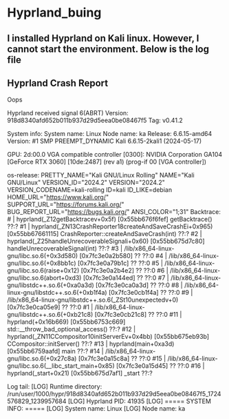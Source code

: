 # Hyprland_buing
I installed Hyprland on Kali linux. However, I cannot start the environment.  Below is the log file
--------------------------------------------
   Hyprland Crash Report
--------------------------------------------
Oops

Hyprland received signal 6(ABRT)
Version: 918d8340afd652b011b937d29d5eea0be08467f5
Tag: v0.41.2

System info:
	System name: Linux
	Node name: ka
	Release: 6.6.15-amd64
	Version: #1 SMP PREEMPT_DYNAMIC Kali 6.6.15-2kali1 (2024-05-17)

GPU:
	2d:00.0 VGA compatible controller [0300]: NVIDIA Corporation GA104 [GeForce RTX 3060] [10de:2487] (rev a1) (prog-if 00 [VGA controller])


os-release:
	PRETTY_NAME="Kali GNU/Linux Rolling"
	NAME="Kali GNU/Linux"
	VERSION_ID="2024.2"
	VERSION="2024.2"
	VERSION_CODENAME=kali-rolling
	ID=kali
	ID_LIKE=debian
	HOME_URL="https://www.kali.org/"
	SUPPORT_URL="https://forums.kali.org/"
	BUG_REPORT_URL="https://bugs.kali.org/"
	ANSI_COLOR="1;31"
Backtrace:
	# | hyprland(_Z12getBacktracev+0x5f) [0x55bb676f6fef]
		getBacktrace()
		??:?
	#1 | hyprland(_ZN13CrashReporter18createAndSaveCrashEi+0x965) [0x55bb67661115]
		CrashReporter::createAndSaveCrash(int)
		??:?
	#2 | hyprland(_Z25handleUnrecoverableSignali+0x60) [0x55bb675d7c80]
		handleUnrecoverableSignal(int)
		??:?
	#3 | /lib/x86_64-linux-gnu/libc.so.6(+0x3d580) [0x7fc3e0a2b580]
		??
		??:0
	#4 | /lib/x86_64-linux-gnu/libc.so.6(+0x8bb1c) [0x7fc3e0a79b1c]
		??
		??:0
	#5 | /lib/x86_64-linux-gnu/libc.so.6(raise+0x12) [0x7fc3e0a2b4e2]
		??
		??:0
	#6 | /lib/x86_64-linux-gnu/libc.so.6(abort+0xd3) [0x7fc3e0a144ed]
		??
		??:0
	#7 | /lib/x86_64-linux-gnu/libstdc++.so.6(+0xa0a3d) [0x7fc3e0ca0a3d]
		??
		??:0
	#8 | /lib/x86_64-linux-gnu/libstdc++.so.6(+0xb1f4a) [0x7fc3e0cb1f4a]
		??
		??:0
	#9 | /lib/x86_64-linux-gnu/libstdc++.so.6(_ZSt10unexpectedv+0) [0x7fc3e0ca05e9]
		??
		??:0
	#1 | /lib/x86_64-linux-gnu/libstdc++.so.6(+0xb21c8) [0x7fc3e0cb21c8]
		??
		??:0
	#11 | hyprland(+0x16b669) [0x55bb6753c669]
		std::__throw_bad_optional_access()
		??:?
	#12 | hyprland(_ZN11CCompositor10initServerEv+0x4bb) [0x55bb675eb93b]
		CCompositor::initServer()
		??:?
	#13 | hyprland(main+0xa3d) [0x55bb6759aafd]
		main
		??:?
	#14 | /lib/x86_64-linux-gnu/libc.so.6(+0x27c8a) [0x7fc3e0a15c8a]
		??
		??:0
	#15 | /lib/x86_64-linux-gnu/libc.so.6(__libc_start_main+0x85) [0x7fc3e0a15d45]
		??
		??:0
	#16 | hyprland(_start+0x21) [0x55bb675d7af1]
		_start
		??:?


Log tail:
[LOG] Runtime directory: /run/user/1000/hypr/918d8340afd652b011b937d29d5eea0be08467f5_1724576829_1239957684
[LOG] Hyprland PID: 41935
[LOG] ===== SYSTEM INFO: =====
[LOG] System name: Linux
[LOG] Node name: ka

